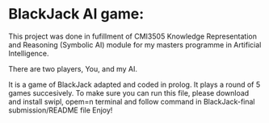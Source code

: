 # BlackJack AI game:
This project was done in fufillment of CMI3505 Knowledge Representation and Reasoning (Symbolic AI) module for my masters programme in Artificial Intelligence.

There are two players, You, and my AI. 

It is a game of BlackJack adapted and coded in prolog. It plays a round of 5 games succesively.
To make sure you can run this file, please download and install swipl, opem=n terminal and follow command in BlackJack-final submission/README file
Enjoy!
